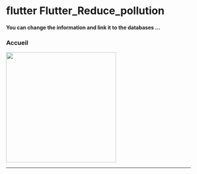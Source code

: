 <h1> flutter Flutter_Reduce_pollution </h1>
<h4> You can change the information and link it to the databases ...</h4>
<h3>Accueil</h3> <img src="https://github.com/abenkoula71/flutter-nikz-app-D/blob/main/Screenshot_1642772981.png" width="300" /> <hr>





